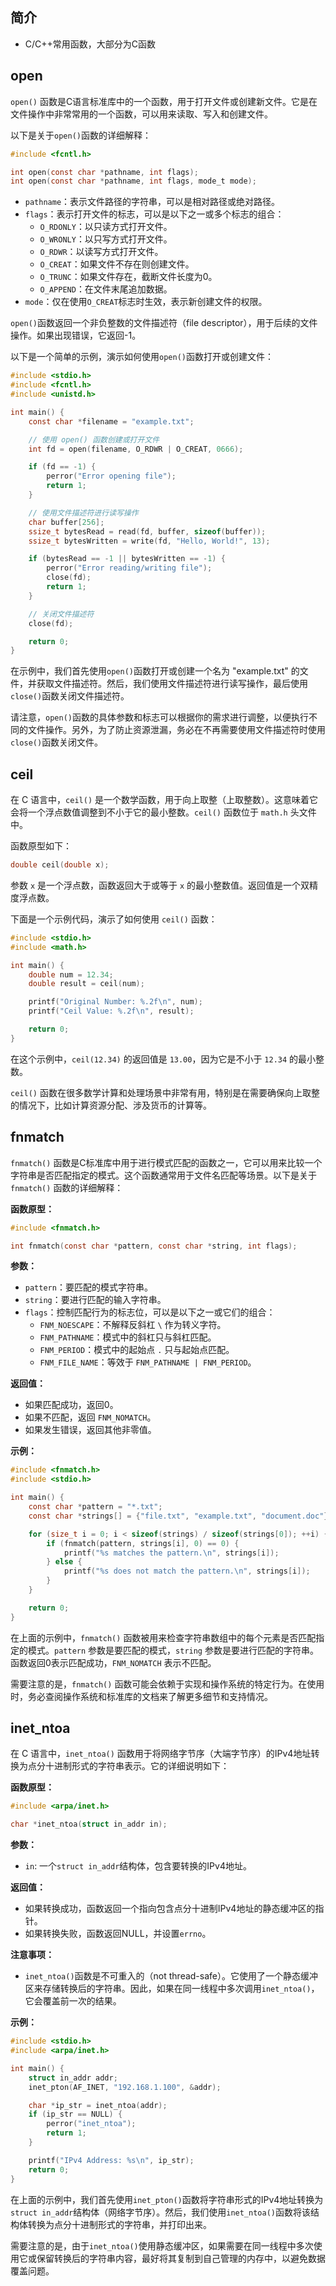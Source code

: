 ## 简介

+ C/C++常用函数，大部分为C函数

## open 

`open()` 函数是C语言标准库中的一个函数，用于打开文件或创建新文件。它是在文件操作中非常常用的一个函数，可以用来读取、写入和创建文件。

以下是关于`open()`函数的详细解释：

```c
#include <fcntl.h>

int open(const char *pathname, int flags);
int open(const char *pathname, int flags, mode_t mode);
```

- `pathname`：表示文件路径的字符串，可以是相对路径或绝对路径。
- `flags`：表示打开文件的标志，可以是以下之一或多个标志的组合：
  - `O_RDONLY`：以只读方式打开文件。
  - `O_WRONLY`：以只写方式打开文件。
  - `O_RDWR`：以读写方式打开文件。
  - `O_CREAT`：如果文件不存在则创建文件。
  - `O_TRUNC`：如果文件存在，截断文件长度为0。
  - `O_APPEND`：在文件末尾追加数据。
- `mode`：仅在使用`O_CREAT`标志时生效，表示新创建文件的权限。

`open()`函数返回一个非负整数的文件描述符（file descriptor），用于后续的文件操作。如果出现错误，它返回-1。

以下是一个简单的示例，演示如何使用`open()`函数打开或创建文件：

```c
#include <stdio.h>
#include <fcntl.h>
#include <unistd.h>

int main() {
    const char *filename = "example.txt";

    // 使用 open() 函数创建或打开文件
    int fd = open(filename, O_RDWR | O_CREAT, 0666);

    if (fd == -1) {
        perror("Error opening file");
        return 1;
    }

    // 使用文件描述符进行读写操作
    char buffer[256];
    ssize_t bytesRead = read(fd, buffer, sizeof(buffer));
    ssize_t bytesWritten = write(fd, "Hello, World!", 13);

    if (bytesRead == -1 || bytesWritten == -1) {
        perror("Error reading/writing file");
        close(fd);
        return 1;
    }

    // 关闭文件描述符
    close(fd);

    return 0;
}
```

在示例中，我们首先使用`open()`函数打开或创建一个名为 "example.txt" 的文件，并获取文件描述符。然后，我们使用文件描述符进行读写操作，最后使用`close()`函数关闭文件描述符。

请注意，`open()`函数的具体参数和标志可以根据你的需求进行调整，以便执行不同的文件操作。另外，为了防止资源泄漏，务必在不再需要使用文件描述符时使用`close()`函数关闭文件。

## ceil

在 C 语言中，`ceil()` 是一个数学函数，用于向上取整（上取整数）。这意味着它会将一个浮点数值调整到不小于它的最小整数。`ceil()` 函数位于 `math.h` 头文件中。

函数原型如下：

```c
double ceil(double x);
```

参数 `x` 是一个浮点数，函数返回大于或等于 `x` 的最小整数值。返回值是一个双精度浮点数。

下面是一个示例代码，演示了如何使用 `ceil()` 函数：

```c
#include <stdio.h>
#include <math.h>

int main() {
    double num = 12.34;
    double result = ceil(num);

    printf("Original Number: %.2f\n", num);
    printf("Ceil Value: %.2f\n", result);

    return 0;
}
```

在这个示例中，`ceil(12.34)` 的返回值是 `13.00`，因为它是不小于 `12.34` 的最小整数。

`ceil()` 函数在很多数学计算和处理场景中非常有用，特别是在需要确保向上取整的情况下，比如计算资源分配、涉及货币的计算等。

## fnmatch

`fnmatch()` 函数是C标准库中用于进行模式匹配的函数之一，它可以用来比较一个字符串是否匹配指定的模式。这个函数通常用于文件名匹配等场景。以下是关于 `fnmatch()` 函数的详细解释：

**函数原型：**
```c
#include <fnmatch.h>

int fnmatch(const char *pattern, const char *string, int flags);
```

**参数：**
- `pattern`：要匹配的模式字符串。
- `string`：要进行匹配的输入字符串。
- `flags`：控制匹配行为的标志位，可以是以下之一或它们的组合：
  - `FNM_NOESCAPE`：不解释反斜杠 `\` 作为转义字符。
  - `FNM_PATHNAME`：模式中的斜杠只与斜杠匹配。
  - `FNM_PERIOD`：模式中的起始点 `.` 只与起始点匹配。
  - `FNM_FILE_NAME`：等效于 `FNM_PATHNAME | FNM_PERIOD`。

**返回值：**
- 如果匹配成功，返回0。
- 如果不匹配，返回 `FNM_NOMATCH`。
- 如果发生错误，返回其他非零值。

**示例：**
```c
#include <fnmatch.h>
#include <stdio.h>

int main() {
    const char *pattern = "*.txt";
    const char *strings[] = {"file.txt", "example.txt", "document.doc"};

    for (size_t i = 0; i < sizeof(strings) / sizeof(strings[0]); ++i) {
        if (fnmatch(pattern, strings[i], 0) == 0) {
            printf("%s matches the pattern.\n", strings[i]);
        } else {
            printf("%s does not match the pattern.\n", strings[i]);
        }
    }

    return 0;
}
```

在上面的示例中，`fnmatch()` 函数被用来检查字符串数组中的每个元素是否匹配指定的模式。`pattern` 参数是要匹配的模式，`string` 参数是要进行匹配的字符串。函数返回0表示匹配成功，`FNM_NOMATCH` 表示不匹配。

需要注意的是，`fnmatch()` 函数可能会依赖于实现和操作系统的特定行为。在使用时，务必查阅操作系统和标准库的文档来了解更多细节和支持情况。

## inet_ntoa

在 C 语言中，`inet_ntoa()` 函数用于将网络字节序（大端字节序）的IPv4地址转换为点分十进制形式的字符串表示。它的详细说明如下：

**函数原型：**
```c
#include <arpa/inet.h>

char *inet_ntoa(struct in_addr in);
```

**参数：**
- `in`: 一个`struct in_addr`结构体，包含要转换的IPv4地址。

**返回值：**
- 如果转换成功，函数返回一个指向包含点分十进制IPv4地址的静态缓冲区的指针。
- 如果转换失败，函数返回NULL，并设置`errno`。

**注意事项：**
- `inet_ntoa()`函数是不可重入的（not thread-safe）。它使用了一个静态缓冲区来存储转换后的字符串。因此，如果在同一线程中多次调用`inet_ntoa()`，它会覆盖前一次的结果。

**示例：**
```c
#include <stdio.h>
#include <arpa/inet.h>

int main() {
    struct in_addr addr;
    inet_pton(AF_INET, "192.168.1.100", &addr);

    char *ip_str = inet_ntoa(addr);
    if (ip_str == NULL) {
        perror("inet_ntoa");
        return 1;
    }

    printf("IPv4 Address: %s\n", ip_str);
    return 0;
}
```

在上面的示例中，我们首先使用`inet_pton()`函数将字符串形式的IPv4地址转换为`struct in_addr`结构体（网络字节序）。然后，我们使用`inet_ntoa()`函数将该结构体转换为点分十进制形式的字符串，并打印出来。

需要注意的是，由于`inet_ntoa()`使用静态缓冲区，如果需要在同一线程中多次使用它或保留转换后的字符串内容，最好将其复制到自己管理的内存中，以避免数据覆盖问题。
